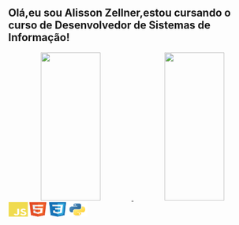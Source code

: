 ## Olá,eu sou Alisson Zellner,estou cursando o curso de Desenvolvedor de Sistemas de Informação!
  <div align="center">
    <a href="https://github.com/Zellner-dev/zellner-dev">
    <img width="49%" height="300px" src="https://github-readme-stats.vercel.app/api?username=zellner-dev&show_icons=true&theme=dracula&include_all_commits=true&count_private=true"/>
    <img width="49%" height="300px" src="https://github-readme-stats.vercel.app/api/top-langs/?username=zellner-dev&layout=compact&langs_count=7&theme=dracula"/>
  </div>
  <div style="display: flex"><br>
    <img align="center" alt="Rafa-Js" height="30" width="40" src="https://raw.githubusercontent.com/devicons/devicon/master/icons/javascript/javascript-plain.svg">
    <img align="center" alt="Rafa-HTML" height="30" width="40" src="https://raw.githubusercontent.com/devicons/devicon/master/icons/html5/html5-original.svg">
    <img align="center" alt="Rafa-CSS" height="30" width="40" src="https://raw.githubusercontent.com/devicons/devicon/master/icons/css3/css3-original.svg">
    <img align="center" alt="Rafa-Python" height="30" width="40" src="https://raw.githubusercontent.com/devicons/devicon/master/icons/python/python-original.svg">
  </div>
